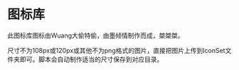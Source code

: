 # 图标库
此图标库图标由Wuang大偷特偷，由墨倾情制作而成，桀桀桀。


尺寸不为108px或120px或其他不为png格式的图片，直接把图片上传到IconSet文件夹即可。脚本会自动制作适当的尺寸保存到对应目录。
